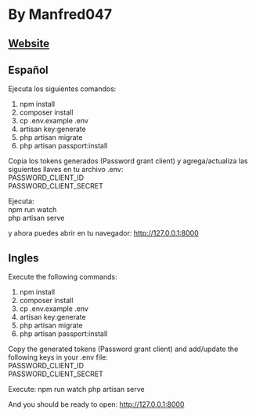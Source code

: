 # By Manfred047
## [Website](https://laravel-quasar.manfred047.com/)

## Español
Ejecuta los siguientes comandos:

1. npm install
2. composer install
3. cp .env.example .env
4. artisan key:generate
5. php artisan migrate
6. php artisan passport:install

Copia los tokens generados (Password grant client) y agrega/actualiza las siguientes llaves en tu archivo .env:\
 PASSWORD_CLIENT_ID \
 PASSWORD_CLIENT_SECRET

Ejecuta:\
npm run watch\
php artisan serve

y ahora puedes abrir en tu navegador: http://127.0.0.1:8000

## Ingles

Execute the following commands:
1. npm install
2. composer install
3. cp .env.example .env
4. artisan key:generate
5. php artisan migrate
6. php artisan passport:install

Copy the generated tokens (Password grant client) and add/update the following keys in your .env file:\
 PASSWORD_CLIENT_ID \
 PASSWORD_CLIENT_SECRET

Execute:
npm run watch
php artisan serve

And you should be ready to open: http://127.0.0.1:8000